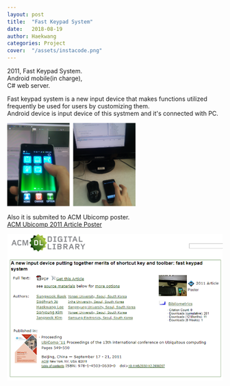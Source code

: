 ```yaml
---
layout: post
title:  "Fast Keypad System"
date:   2018-08-19
author: Haekwang
categories: Project
cover:  "/assets/instacode.png"
---
```

  
2011, Fast Keypad System.     
Android mobile(in charge),  
C# web server.  
         
Fast keypad system is a new input device that makes functions utilized frequently be used for users by customizing them.     
Android device is input device of this systmem and it's connected with PC.  
  
<img src="/assets/res/20180818/20180818_3_1.bmp" alt="image1" width="300px"/>    
  
Also it is submited to ACM Ubicomp poster.    
[ACM Ubicomp 2011 Article Poster](https://dl.acm.org/citation.cfm?id=2030207&dl=ACM&coll=DL)  
  
<img src="/assets/res/20180818/20180818_3_2.PNG" alt="image1" width="600px"/>      


    

